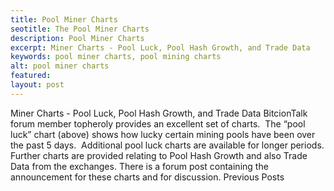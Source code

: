 ```yaml
---
title: Pool Miner Charts
seotitle: The Pool Miner Charts
description: Pool Miner Charts
excerpt: Miner Charts - Pool Luck, Pool Hash Growth, and Trade Data
keywords: pool miner charts, pool mining charts
alt: pool miner charts
featured: 
layout: post
---
```

Miner Charts - Pool Luck, Pool Hash Growth, and Trade Data
BitcionTalk forum member topheroly provides an excellent set of charts.  The “pool luck” chart (above) shows how lucky certain mining pools have been over the past 5 days.  Additional pool luck charts are available for longer periods.
Further charts are provided relating to Pool Hash Growth and also Trade Data from the exchanges.
There is a forum post containing the announcement for these charts and for discussion.
Previous Posts
